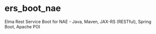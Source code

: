 # ers_boot_nae
Elma Rest Service Boot for NAE - Java, Maven, JAX-RS (RESTful), Spring Boot, Apache POI

